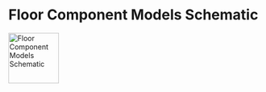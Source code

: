 # Floor Component Models Schematic
<img src="MultizoneVAV/blob/master/MultizoneVAV%200.1.0/Resources/Images/UncertaintyModels/VAVReheat/ThermalZones/Floor.png" alt="Floor Component Models Schematic" width="100">
